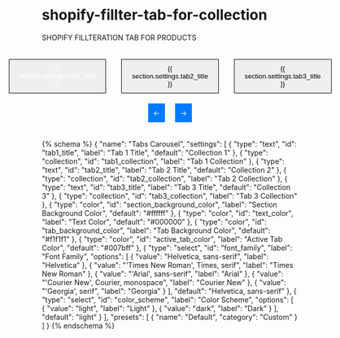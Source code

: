 # shopify-fillter-tab-for-collection
SHOPIFY FILLTERATION TAB FOR PRODUCTS



<!-- tabs-carousel.liquid -->

<div
  class="tabs-carousel-wrapper page-width"
  style="color: {{ section.settings.text_color }}; font-family: {{ section.settings.font_family }}; background-color: {{ section.settings.section_background_color }};"
>
  <!-- Tabs -->
  <div class="tabs">
    <button class="tab-link active" data-collection="{{ section.settings.tab1_collection }}">
      {{ section.settings.tab1_title }}
    </button>
    <button class="tab-link" data-collection="{{ section.settings.tab2_collection }}">
      {{ section.settings.tab2_title }}
    </button>
    <button class="tab-link" data-collection="{{ section.settings.tab3_collection }}">
      {{ section.settings.tab3_title }}
    </button>
  </div>

  <!-- Product Carousel -->
  <div class="product-carousel">
    <div class="carousel-items">
      <!-- Products will be loaded here based on selected tab -->
    </div>
    <div class="arrow-btn">
      <div class="arrow-left" disabled>←</div>
      <div class="arrow-right">→</div>
    </div>
  </div>
</div>

<style>
  .tabs-carousel-wrapper {
    padding: 20px;
  }
  .tabs {
    display: flex;
    justify-content: center;
    gap: 30px;
    margin-bottom: 20px;
  }
  .tab-link {
    padding: 10px 20px;
    border: none;
    background-color: {{ section.settings.tab_background_color }};
    cursor: pointer;
    border: 1px solid #000;
  }
  .tab-link.active {
    background-color: {{ section.settings.active_tab_color }};
    color: white;
  }
  .product-carousel {
    position: relative;
    display: flex;
    flex-wrap: wrap;
    align-items: center;
    overflow: hidden;
  }
  .carousel-items {
    display: flex;
    transition: transform 0.5s ease; /* Smooth transition */
    width: 100%;
  }
  .carousel-items .product {
    flex: 0 0 25%; /* 4 products in one view */
    padding: 10px;
  }
  .arrow-btn {
    position: relative;
    width: 100%;
    display: flex;
    justify-content: center;
    gap: 20px;
  }
  .arrow-left, .arrow-right {
    cursor: pointer;
    background-color: #007bff;
    color: white;
    padding: 10px;
    z-index: 10;
  }
  .product img {
    width: 100%;
  }
</style>

<script>
document.addEventListener('DOMContentLoaded', function () {
  const tabLinks = document.querySelectorAll('.tab-link');
  const carouselItems = document.querySelector('.carousel-items');

  // Tab Click Event
  tabLinks.forEach((tab) => {
    tab.addEventListener('click', function () {
      document.querySelector('.tab-link.active').classList.remove('active');
      this.classList.add('active');

      const collectionHandle = this.dataset.collection;
      loadCollectionProducts(collectionHandle);
    });
  });

  // Initial Load for First Tab
  loadCollectionProducts('{{ section.settings.tab1_collection }}');

  function loadCollectionProducts(collectionHandle) {
    fetch(`/collections/${collectionHandle}/products.json`)
      .then((response) => response.json())
      .then((data) => {
        carouselItems.innerHTML = '';
        data.products.forEach((product) => {
          carouselItems.innerHTML += `
            <div class="product">
              <img src="${product.images[0].src}" alt="${product.title}" />
              <h3>${product.title}</h3>
              <p>${product.variants[0].price}</p>
            </div>`;
        });
        updateArrowState(); // Update arrow state after loading products
      });
  }

  // Carousel Navigation
  const arrowLeft = document.querySelector('.arrow-left');
  const arrowRight = document.querySelector('.arrow-right');
  let scrollPosition = 0;

  arrowRight.addEventListener('click', function () {
    const items = carouselItems.querySelectorAll('.product');
    const itemWidth = items[0].offsetWidth;

    if (scrollPosition + itemWidth < items.length * itemWidth) {
      scrollPosition += itemWidth;
      carouselItems.style.transform = `translateX(-${scrollPosition}px)`;
      updateArrowState();
    } else {
      // Reset to first product
      scrollPosition = 0;
      carouselItems.style.transform = `translateX(0)`;
      updateArrowState();
    }
  });

  arrowLeft.addEventListener('click', function () {
    const items = carouselItems.querySelectorAll('.product');
    const itemWidth = items[0].offsetWidth;

    if (scrollPosition - itemWidth >= 0) {
      scrollPosition -= itemWidth;
      carouselItems.style.transform = `translateX(-${scrollPosition}px)`;
      updateArrowState();
    } else {
      // Do nothing if already at the start
    }
  });

  function updateArrowState() {
    const items = carouselItems.querySelectorAll('.product');
    const itemWidth = items[0].offsetWidth;

    arrowLeft.disabled = (scrollPosition === 0);
    arrowRight.disabled = (scrollPosition >= items.length * itemWidth - itemWidth);
  }
});
</script>

{% schema %}
{
  "name": "Tabs Carousel",
  "settings": [
    {
      "type": "text",
      "id": "tab1_title",
      "label": "Tab 1 Title",
      "default": "Collection 1"
    },
    {
      "type": "collection",
      "id": "tab1_collection",
      "label": "Tab 1 Collection"
    },
    {
      "type": "text",
      "id": "tab2_title",
      "label": "Tab 2 Title",
      "default": "Collection 2"
    },
    {
      "type": "collection",
      "id": "tab2_collection",
      "label": "Tab 2 Collection"
    },
    {
      "type": "text",
      "id": "tab3_title",
      "label": "Tab 3 Title",
      "default": "Collection 3"
    },
    {
      "type": "collection",
      "id": "tab3_collection",
      "label": "Tab 3 Collection"
    },
    {
      "type": "color",
      "id": "section_background_color",
      "label": "Section Background Color",
      "default": "#ffffff"
    },
    {
      "type": "color",
      "id": "text_color",
      "label": "Text Color",
      "default": "#000000"
    },
    {
      "type": "color",
      "id": "tab_background_color",
      "label": "Tab Background Color",
      "default": "#f1f1f1"
    },
    {
      "type": "color",
      "id": "active_tab_color",
      "label": "Active Tab Color",
      "default": "#007bff"
    },
    {
      "type": "select",
      "id": "font_family",
      "label": "Font Family",
      "options": [
        {
          "value": "Helvetica, sans-serif",
          "label": "Helvetica"
        },
        {
          "value": "'Times New Roman', Times, serif",
          "label": "Times New Roman"
        },
        {
          "value": "'Arial', sans-serif",
          "label": "Arial"
        },
        {
          "value": "'Courier New', Courier, monospace",
          "label": "Courier New"
        },
        {
          "value": "'Georgia', serif",
          "label": "Georgia"
        }
      ],
      "default": "Helvetica, sans-serif"
    },
    {
      "type": "select",
      "id": "color_scheme",
      "label": "Color Scheme",
      "options": [
        {
          "value": "light",
          "label": "Light"
        },
        {
          "value": "dark",
          "label": "Dark"
        }
      ],
      "default": "light"
    }
  ],
  "presets": [
    {
      "name": "Default",
      "category": "Custom"
    }
  ]
}
{% endschema %}
